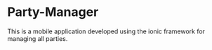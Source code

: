 # Party-Manager
This is a mobile application developed using the ionic framework for managing all parties.
